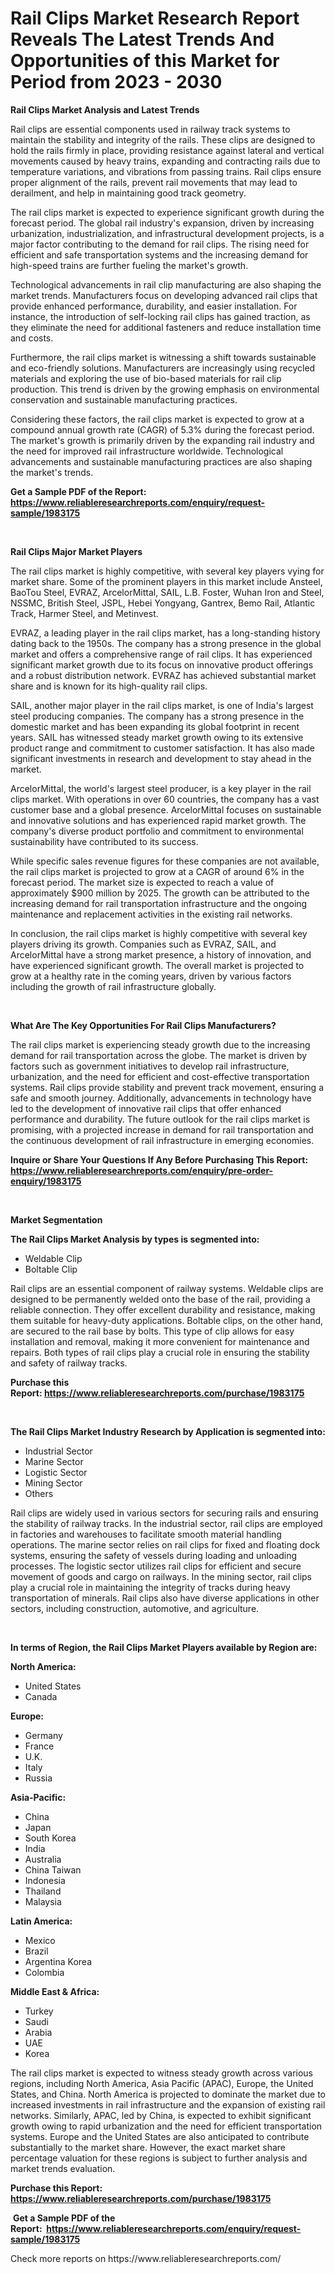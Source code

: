 <p><h1>Rail Clips Market Research Report Reveals The Latest Trends And Opportunities of this Market for Period from 2023 - 2030</h1></p><p><strong>Rail Clips Market Analysis and Latest Trends</strong></p>
<p><p>Rail clips are essential components used in railway track systems to maintain the stability and integrity of the rails. These clips are designed to hold the rails firmly in place, providing resistance against lateral and vertical movements caused by heavy trains, expanding and contracting rails due to temperature variations, and vibrations from passing trains. Rail clips ensure proper alignment of the rails, prevent rail movements that may lead to derailment, and help in maintaining good track geometry.</p><p>The rail clips market is expected to experience significant growth during the forecast period. The global rail industry's expansion, driven by increasing urbanization, industrialization, and infrastructural development projects, is a major factor contributing to the demand for rail clips. The rising need for efficient and safe transportation systems and the increasing demand for high-speed trains are further fueling the market's growth.</p><p>Technological advancements in rail clip manufacturing are also shaping the market trends. Manufacturers focus on developing advanced rail clips that provide enhanced performance, durability, and easier installation. For instance, the introduction of self-locking rail clips has gained traction, as they eliminate the need for additional fasteners and reduce installation time and costs.</p><p>Furthermore, the rail clips market is witnessing a shift towards sustainable and eco-friendly solutions. Manufacturers are increasingly using recycled materials and exploring the use of bio-based materials for rail clip production. This trend is driven by the growing emphasis on environmental conservation and sustainable manufacturing practices.</p><p>Considering these factors, the rail clips market is expected to grow at a compound annual growth rate (CAGR) of 5.3% during the forecast period. The market's growth is primarily driven by the expanding rail industry and the need for improved rail infrastructure worldwide. Technological advancements and sustainable manufacturing practices are also shaping the market's trends.</p></p>
<p><strong>Get a Sample PDF of the Report:&nbsp; <a href="https://www.reliableresearchreports.com/enquiry/request-sample/1983175">https://www.reliableresearchreports.com/enquiry/request-sample/1983175</a></strong></p>
<p>&nbsp;</p>
<p><strong>Rail Clips Major Market Players</strong></p>
<p><p>The rail clips market is highly competitive, with several key players vying for market share. Some of the prominent players in this market include Ansteel, BaoTou Steel, EVRAZ, ArcelorMittal, SAIL, L.B. Foster, Wuhan Iron and Steel, NSSMC, British Steel, JSPL, Hebei Yongyang, Gantrex, Bemo Rail, Atlantic Track, Harmer Steel, and Metinvest.</p><p>EVRAZ, a leading player in the rail clips market, has a long-standing history dating back to the 1950s. The company has a strong presence in the global market and offers a comprehensive range of rail clips. It has experienced significant market growth due to its focus on innovative product offerings and a robust distribution network. EVRAZ has achieved substantial market share and is known for its high-quality rail clips.</p><p>SAIL, another major player in the rail clips market, is one of India's largest steel producing companies. The company has a strong presence in the domestic market and has been expanding its global footprint in recent years. SAIL has witnessed steady market growth owing to its extensive product range and commitment to customer satisfaction. It has also made significant investments in research and development to stay ahead in the market.</p><p>ArcelorMittal, the world's largest steel producer, is a key player in the rail clips market. With operations in over 60 countries, the company has a vast customer base and a global presence. ArcelorMittal focuses on sustainable and innovative solutions and has experienced rapid market growth. The company's diverse product portfolio and commitment to environmental sustainability have contributed to its success.</p><p>While specific sales revenue figures for these companies are not available, the rail clips market is projected to grow at a CAGR of around 6% in the forecast period. The market size is expected to reach a value of approximately $900 million by 2025. The growth can be attributed to the increasing demand for rail transportation infrastructure and the ongoing maintenance and replacement activities in the existing rail networks.</p><p>In conclusion, the rail clips market is highly competitive with several key players driving its growth. Companies such as EVRAZ, SAIL, and ArcelorMittal have a strong market presence, a history of innovation, and have experienced significant growth. The overall market is projected to grow at a healthy rate in the coming years, driven by various factors including the growth of rail infrastructure globally.</p></p>
<p>&nbsp;</p>
<p><strong>What Are The Key Opportunities For Rail Clips Manufacturers?</strong></p>
<p><p>The rail clips market is experiencing steady growth due to the increasing demand for rail transportation across the globe. The market is driven by factors such as government initiatives to develop rail infrastructure, urbanization, and the need for efficient and cost-effective transportation systems. Rail clips provide stability and prevent track movement, ensuring a safe and smooth journey. Additionally, advancements in technology have led to the development of innovative rail clips that offer enhanced performance and durability. The future outlook for the rail clips market is promising, with a projected increase in demand for rail transportation and the continuous development of rail infrastructure in emerging economies.</p></p>
<p><strong>Inquire or Share Your Questions If Any Before Purchasing This Report: <a href="https://www.reliableresearchreports.com/enquiry/pre-order-enquiry/1983175">https://www.reliableresearchreports.com/enquiry/pre-order-enquiry/1983175</a></strong></p>
<p>&nbsp;</p>
<p><strong>Market Segmentation</strong></p>
<p><strong>The Rail Clips Market Analysis by types is segmented into:</strong></p>
<p><ul><li>Weldable Clip</li><li>Boltable Clip</li></ul></p>
<p><p>Rail clips are an essential component of railway systems. Weldable clips are designed to be permanently welded onto the base of the rail, providing a reliable connection. They offer excellent durability and resistance, making them suitable for heavy-duty applications. Boltable clips, on the other hand, are secured to the rail base by bolts. This type of clip allows for easy installation and removal, making it more convenient for maintenance and repairs. Both types of rail clips play a crucial role in ensuring the stability and safety of railway tracks.</p></p>
<p><strong>Purchase this Report:&nbsp;<a href="https://www.reliableresearchreports.com/purchase/1983175">https://www.reliableresearchreports.com/purchase/1983175</a></strong></p>
<p>&nbsp;</p>
<p><strong>The Rail Clips Market Industry Research by Application is segmented into:</strong></p>
<p><ul><li>Industrial Sector</li><li>Marine Sector</li><li>Logistic Sector</li><li>Mining Sector</li><li>Others</li></ul></p>
<p><p>Rail clips are widely used in various sectors for securing rails and ensuring the stability of railway tracks. In the industrial sector, rail clips are employed in factories and warehouses to facilitate smooth material handling operations. The marine sector relies on rail clips for fixed and floating dock systems, ensuring the safety of vessels during loading and unloading processes. The logistic sector utilizes rail clips for efficient and secure movement of goods and cargo on railways. In the mining sector, rail clips play a crucial role in maintaining the integrity of tracks during heavy transportation of minerals. Rail clips also have diverse applications in other sectors, including construction, automotive, and agriculture.</p></p>
<p>&nbsp;</p>
<p><strong>In terms of Region, the Rail Clips Market Players available by Region are:</strong></p>
<p>
    <p> <strong> North America: </strong>
        <ul>
            <li>United States</li>
            <li>Canada</li>
        </ul>
        </p> 
    <p> <strong> Europe: </strong>
        <ul>
            <li>Germany</li>
            <li>France</li>
            <li>U.K.</li>
            <li>Italy</li>
            <li>Russia</li>
        </ul>
        </p> 
    <p> <strong> Asia-Pacific: </strong>
        <ul>
            <li>China</li>
            <li>Japan</li>
            <li>South Korea</li>
            <li>India</li>
            <li>Australia</li>
            <li>China Taiwan</li>
            <li>Indonesia</li>
            <li>Thailand</li>
            <li>Malaysia</li>
        </ul>
        </p> 
    <p> <strong> Latin America: </strong>
        <ul>
            <li>Mexico</li>
            <li>Brazil</li>
            <li>Argentina Korea</li>
            <li>Colombia</li>
        </ul>
        </p> 
    <p> <strong> Middle East & Africa: </strong>
        <ul>
            <li>Turkey</li>
            <li>Saudi</li>
            <li>Arabia</li>
            <li>UAE</li>
            <li>Korea</li>
        </ul>
    </p>
    </p>
<p><p>The rail clips market is expected to witness steady growth across various regions, including North America, Asia Pacific (APAC), Europe, the United States, and China. North America is projected to dominate the market due to increased investments in rail infrastructure and the expansion of existing rail networks. Similarly, APAC, led by China, is expected to exhibit significant growth owing to rapid urbanization and the need for efficient transportation systems. Europe and the United States are also anticipated to contribute substantially to the market share. However, the exact market share percentage valuation for these regions is subject to further analysis and market trends evaluation.</p></p>
<p><strong>Purchase this Report: <a href="https://www.reliableresearchreports.com/purchase/1983175">https://www.reliableresearchreports.com/purchase/1983175</a></strong></p>
<p>&nbsp;<strong>Get a Sample PDF of the Report:&nbsp;&nbsp;<a href="https://www.reliableresearchreports.com/enquiry/request-sample/1983175">https://www.reliableresearchreports.com/enquiry/request-sample/1983175</a></strong></p>
<p><strong></strong></p>
<p>Check more reports on https://www.reliableresearchreports.com/</p>
